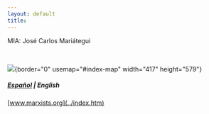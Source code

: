 ```yaml
---
layout: default
title: 
---
```

MIA: José Carlos Mariátegui

 

![](cover-smaller.jpg){border="0" usemap="#index-map" width="417"
height="579"}

##### [Español](../../espanol/mariateg/index.htm) \| English

[www.marxists.org](../index.htm)

 
